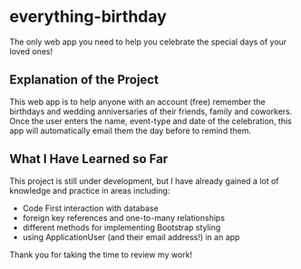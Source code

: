# everything-birthday
The only web app you need to help you celebrate the special days of your loved ones!

## Explanation of the Project
This web app is to help anyone with an account (free) remember the birthdays and wedding anniversaries of their friends, family and coworkers.
Once the user enters the name, event-type and date of the celebration, this app will automatically email them the day before to remind them.

## What I Have Learned so Far
This project is still under development, but I have already gained a lot of knowledge and practice in areas including:
- Code First interaction with database
- foreign key references and one-to-many relationships
- different methods for implementing Bootstrap styling
- using ApplicationUser (and their email address!) in an app

Thank you for taking the time to review my work!
